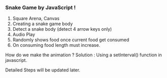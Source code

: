 ### Snake Game by JavaScript !

1. Square Arena, Canvas
2. Creating a snake game body
3. Detect a snake body (detect 4 arrow keys only)
4. Audio Play
5. Randomly shows food once current food get consumed
6. On consuming food length must increase.

How do we make the animation ?
Solution : Using a setInterval() function in javascript.

Detailed Steps will be updated later.
